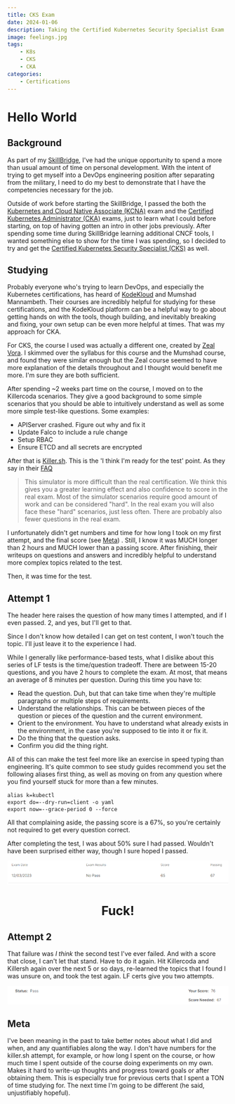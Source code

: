 ```yaml
---
title: CKS Exam
date: 2024-01-06
description: Taking the Certified Kubernetes Security Specialist Exam
image: feelings.jpg
tags: 
    - K8s
    - CKS
    - CKA
categories:
    - Certifications
---
```

# Hello World

## Background

As part of my [SkillBridge](https://skillbridge.osd.mil/), I've had the unique opportunity to spend a more than usual amount of time on personal development. With the intent of trying to get myself into a DevOps engineering position after separating from the military, I need to do my best to demonstrate that I have the competencies necessary for the job. 

Outside of work before starting the SkillBridge, I passed the both the [Kubernetes and Cloud Native Associate (KCNA)](https://training.linuxfoundation.org/certification/kubernetes-cloud-native-associate/) exam and the [Certified Kubernetes Administrator (CKA)](https://training.linuxfoundation.org/certification/certified-kubernetes-administrator-cka/) exams, just to learn what I could before starting, on top of having gotten an intro in other jobs previously. After spending some time during SkillBridge learning additional CNCF tools, I wanted something else to show for the time I was spending, so I decided to try and get the [Certified Kubernetes Security Specialist (CKS)](https://training.linuxfoundation.org/certification/certified-kubernetes-security-specialist/) as well. 

## Studying

Probably everyone who's trying to learn DevOps, and especially the Kubernetes certifications, has heard of [KodeKloud](https://kodekloud.com) and Mumshad Mannambeth. Their courses are incredibly helpful for studying for these certifications, and the KodeKloud platform can be a helpful way to go about getting hands on with the tools, though building, and inevitably breaking and fixing, your own setup can be even more helpful at times. That was my approach for CKA. 

For CKS, the course I used was actually a different one, created by [Zeal Vora](https://digitalu.udemy.com/course/certified-kubernetes-security-specialist-certification/). I skimmed over the syllabus for this course and the Mumshad course, and found they were similar enough but the Zeal course seemed to have more explanation of the details throughout and I thought would benefit me more. I'm sure they are both sufficient. 

After spending ~2 weeks part time on the course, I moved on to the Killercoda scenarios. They give a good background to some simple scenarios that you should be able to intuitively understand as well as some more simple test-like questions. Some examples:
* APIServer crashed. Figure out why and fix it
* Update Falco to include a rule change
* Setup RBAC
* Ensure ETCD and all secrets are encrypted

After that is [Killer.sh](https://killer.sh/cks). This is the 'I think I'm ready for the test' point. As they say in their [FAQ](https://killer.sh/faq) 

> This simulator is more difficult than the real certification. We think this gives you a greater learning effect and also confidence to score in the real exam. Most of the simulator scenarios require good amount of work and can be considered "hard". In the real exam you will also face these "hard" scenarios, just less often. There are probably also fewer questions in the real exam.

I unfortunately didn't get numbers and time for how long I took on my first attempt, and the final score (see [Meta](#Meta)) . Still, I know it was MUCH longer than 2 hours and MUCH lower than a passing score. After finishing, their writeups on questions and answers and incredibly helpful to understand more complex topics related to the test. 

Then, it was time for the test. 

## Attempt 1

The header here raises the question of how many times I attempted, and if I even passed. 2, and yes, but I'll get to that. 

Since I don't know how detailed I can get on test content, I won't touch the topic. I'll just leave it to the experience I had. 

While I generally like performance-based tests, what I dislike about this series of LF tests is the time/question tradeoff. There are between 15-20 questions, and you have 2 hours to complete the exam. At most, that means an average of 8 minutes per question. During this time you have to:
* Read the question. Duh, but that can take time when they're multiple paragraphs or multiple steps of requirements.
* Understand the relationships. This can be between pieces of the question or pieces of the question and the current environment. 
* Orient to the environment. You have to understand what already exists in the environment, in the case you're supposed to tie into it or fix it. 
* Do the thing that the question asks.
* Confirm you did the thing right.
  
All of this can make the test feel more like an exercise in speed typing than engineering. It's quite common to see study guides recommend you set the following aliases first thing, as well as moving on from any question where you find yourself stuck for more than a few minutes. 
```
alias k=kubectl
export do=--dry-run=client -o yaml
export now=--grace-period 0 --force
```

All that complaining aside, the passing score is a 67%, so you're certainly not required to get every question correct. 

After completing the test, I was about 50% sure I had passed. Wouldn't have been surprised either way, though I sure hoped I passed. 

![](1.png)

<h1 style="text-align: center;">Fuck!</h1>

## Attempt 2

That failure was *I think* the second test I've ever failed. And with a score that close, I can't let that stand. Have to do it again. 
Hit Killercoda and Killersh again over the next 5 or so days, re-learned the topics that I found I was unsure on, and took the test again. LF certs give you two attempts. 

![](2.png "Title")

## Meta
I've been meaning in the past to take better notes about what I did and when, and any quantifiables along the way. I don't have numbers for the killer.sh attempt, for example, or how long I spent on the course, or how much time I spent outside of the course doing experiments on my own. Makes it hard to write-up thoughts and progress toward goals or after obtaining them. This is especially true for previous certs that I spent a TON of time studying for. The next time I'm going to be different (he said, unjustifiably hopeful).
